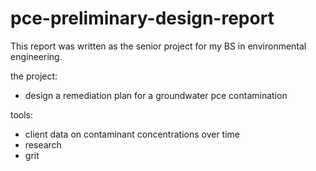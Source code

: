 # pce-preliminary-design-report

This report was written as the senior project for my BS in environmental engineering. 

the project:
- design a remediation plan for a groundwater pce contamination 

tools:
- client data on contaminant concentrations over time
- research
- grit
